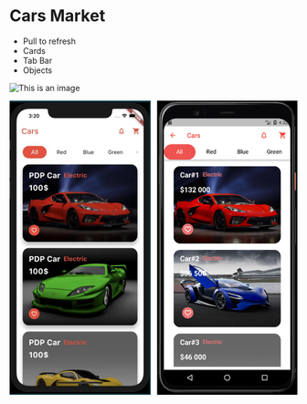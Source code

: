 # Cars Market

- Pull to refresh
- Cards
- Tab Bar
- Objects

![This is an image](assets/readme/cars_market.png)

![This is an image](assets/readme/img_1.png)

